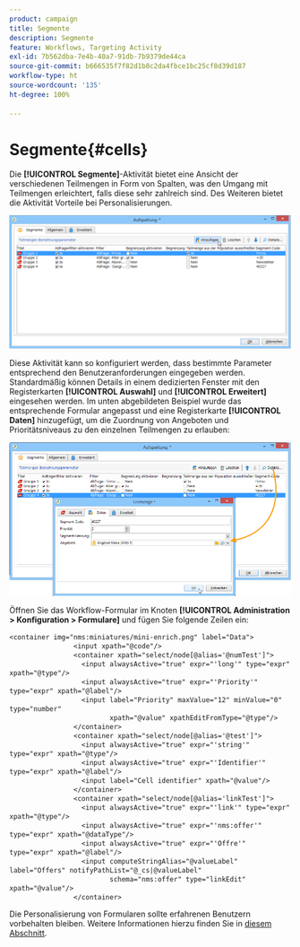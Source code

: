 ```yaml
---
product: campaign
title: Segmente
description: Segmente
feature: Workflows, Targeting Activity
exl-id: 7b562dba-7e4b-40a7-91db-7b9379de44ca
source-git-commit: b666535f7f82d1b8c2da4fbce1bc25cf8d39d187
workflow-type: ht
source-wordcount: '135'
ht-degree: 100%

---
```


# Segmente{#cells}



Die **[!UICONTROL Segmente]**-Aktivität bietet eine Ansicht der verschiedenen Teilmengen in Form von Spalten, was den Umgang mit Teilmengen erleichtert, falls diese sehr zahlreich sind. Des Weiteren bietet die Aktivität Vorteile bei Personalisierungen.

![](assets/wf_split_cells.png)

Diese Aktivität kann so konfiguriert werden, dass bestimmte Parameter entsprechend den Benutzeranforderungen eingegeben werden. Standardmäßig können Details in einem dedizierten Fenster mit den Registerkarten **[!UICONTROL Auswahl]** und **[!UICONTROL Erweitert]** eingesehen werden. Im unten abgebildeten Beispiel wurde das entsprechende Formular angepasst und eine Registerkarte **[!UICONTROL Daten]** hinzugefügt, um die Zuordnung von Angeboten und Prioritätsniveaus zu den einzelnen Teilmengen zu erlauben:

![](assets/wf_split_cells_with_customization.png)

Öffnen Sie das Workflow-Formular im Knoten **[!UICONTROL Administration > Konfiguration > Formulare]** und fügen Sie folgende Zeilen ein:

```
<container img="nms:miniatures/mini-enrich.png" label="Data">
                <input xpath="@code"/>
                <container xpath="select/node[@alias='@numTest']">
                  <input alwaysActive="true" expr="'long'" type="expr" xpath="@type"/>
                  <input alwaysActive="true" expr="'Priority'" type="expr" xpath="@label"/>
                  <input label="Priority" maxValue="12" minValue="0" type="number"
                         xpath="@value" xpathEditFromType="@type"/>
                </container>
                <container xpath="select/node[@alias='@test']">
                  <input alwaysActive="true" expr="'string'" type="expr" xpath="@type"/>
                  <input alwaysActive="true" expr="'Identifier'" type="expr" xpath="@label"/>
                  <input label="Cell identifier" xpath="@value"/>
                </container>
                <container xpath="select/node[@alias='linkTest']">
                  <input alwaysActive="true" expr="'link'" type="expr" xpath="@type"/>
                  <input alwaysActive="true" expr="'nms:offer'" type="expr" xpath="@dataType"/>
                  <input alwaysActive="true" expr="'Offre'" type="expr" xpath="@label"/>
                  <input computeStringAlias="@valueLabel" label="Offers" notifyPathList="@_cs|@valueLabel"
                         schema="nms:offer" type="linkEdit" xpath="@value"/>
                </container>
```

Die Personalisierung von Formularen sollte erfahrenen Benutzern vorbehalten bleiben. Weitere Informationen hierzu finden Sie in [diesem Abschnitt](../../configuration/using/identifying-a-form.md).
